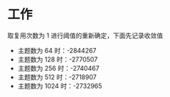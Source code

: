 # 工作

取复用次数为 1 进行阈值的重新确定，下面先记录收敛值

* 主题数为 64   时：-2844267
* 主题数为 128  时：-2770507
* 主题数为 256  时：-2740467
* 主题数为 512  时：-2718907
* 主题数为 1024 时：-2732965
